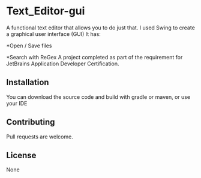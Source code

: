 # Text_Editor-gui
 A functional text editor that allows you to do just that. I used Swing to create a graphical user interface (GUI)
It has:

*Open / Save files

*Search with ReGex
A project completed as part of the requirement for JetBrains Application Developer Certification.


## Installation

You can download the source code and build with gradle or maven, or use your IDE

## Contributing
Pull requests are welcome. 

## License
None
